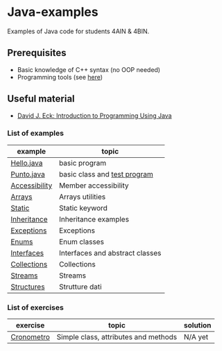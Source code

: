# Java-examples
Examples of Java code for students 4AIN & 4BIN.

## Prerequisites
* Basic knowledge of C++ syntax (no OOP needed)
* Programming tools (see [here](tools.md))

## Useful material
* [David J. Eck: Introduction to Programming Using Java](https://math.hws.edu/javanotes/)

### List of examples
| example                                            | topic                                                   |
| -------------------------------------------------- | ------------------------------------------------------- |
| [Hello.java](examples/Hello.java)                  | basic program                                           |
| [Punto.java](examples/Punto.java)                  | basic class and [test program](examples/TestPunto.java) |
| [Accessibility](examples/Accessibility)            | Member accessibility                                    |
| [Arrays](examples/Arrays)                          | Arrays utilities                                        |
| [Static](examples/Static)                          | Static keyword                                          |
| [Inheritance](examples/Inheritance/inheritance.md) | Inheritance examples                                    |
| [Exceptions](examples/Exceptions/README.md)        | Exceptions                                              |
| [Enums](examples/Enums/README.md)                  | Enum classes                                            |
| [Interfaces](examples/Interfaces/README.md)        | Interfaces and abstract classes                         |
| [Collections](examples/Collections/README.md)      | Collections                                             |
| [Streams](examples/Streams/README.md)              | Streams                                                 |
| [Structures](examples/Structures/README.md)        | Strutture dati                                          |
### List of exercises
| exercise                                         | topic                                | solution |
| ------------------------------------------------ | ------------------------------------ | -------- |
| [Cronometro](exercises/Cronometro/Cronometro.md) | Simple class, attributes and methods | N/A yet  |
